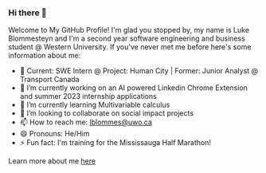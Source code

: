 ### Hi there 👋

Welcome to My GitHub Profile! I'm glad you stopped by, my name is Luke Blommesteyn and I'm a second year software engineering and business student @ Western University. If you've never met me before here's some information about me:

- 👔 Current: SWE Intern @ Project: Human City | Former: Junior Analyst @ Transport Canada
- 🔭 I’m currently working on an AI powered Linkedin Chrome Extension and summer 2023 internship applications
- 🌱 I’m currently learning Multivariable calculus
- 👯 I’m looking to collaborate on social impact projects
- 📫 How to reach me: lblommes@uwo.ca
- 😄 Pronouns: He/Him
- ⚡ Fun fact: I'm training for the Mississauga Half Marathon!

Learn more about me [here](https://personal-portfolio-chi-eight.vercel.app/)


